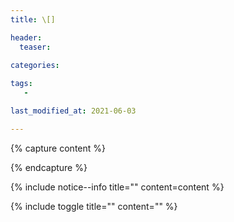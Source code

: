 ```yaml
---
title: \[] 

header:
  teaser: 

categories: 
   
tags:
   - 

last_modified_at: 2021-06-03 

---
```

<!--stackedit_data:
eyJoaXN0b3J5IjpbMTU0OTA2OTY4Myw2MjMwMjIyNjBdfQ==
-->

{% capture content %}

{% endcapture %}

{% include notice--info title="" content=content %}

{% include toggle title="" content="" %}
